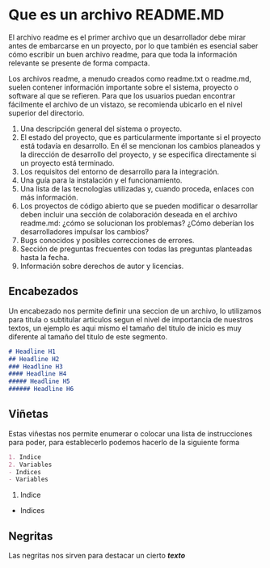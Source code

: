 # Que es un archivo README.MD
El archivo readme es el primer archivo que un desarrollador debe mirar antes de embarcarse en un proyecto, por lo que también es esencial saber cómo escribir un buen archivo readme, para que toda la información relevante se presente de forma compacta.

Los archivos readme, a menudo creados como readme.txt o readme.md, suelen contener información importante sobre el sistema, proyecto o software al que se refieren. Para que los usuarios puedan encontrar fácilmente el archivo de un vistazo, se recomienda ubicarlo en el nivel superior del directorio.

1. Una descripción general del sistema o proyecto.
2. El estado del proyecto, que es particularmente importante si el proyecto está todavía en desarrollo. En él se mencionan los cambios planeados y la dirección de desarrollo del proyecto, y se especifica directamente si un proyecto está terminado.
3. Los requisitos del entorno de desarrollo para la integración.
4. Una guía para la instalación y el funcionamiento.
5. Una lista de las tecnologías utilizadas y, cuando proceda, enlaces con más información.
6. Los proyectos de código abierto que se pueden modificar o desarrollar deben incluir una sección de colaboración deseada en el archivo readme.md: ¿cómo se solucionan los problemas? ¿Cómo deberían los desarrolladores impulsar los cambios?
7. Bugs conocidos y posibles correcciones de errores.
8. Sección de preguntas frecuentes con todas las preguntas planteadas hasta la fecha.
9. Información sobre derechos de autor y licencias.
## Encabezados
Un encabezado nos permite definir una seccion de un archivo, lo utilizamos para titula o subtitular articulos segun el nivel de importancia de nuestros textos, un ejemplo es aqui mismo el tamaño del titulo de inicio es muy diferente al tamaño del titulo de este segmento.
```md
# Headline H1
## Headline H2
### Headline H3
#### Headline H4 
##### Headline H5
###### Headline H6
```
## Viñetas
Estas viñestas nos permite enumerar o colocar una lista de instrucciones para poder, para establecerlo podemos hacerlo de la siguiente forma 
```md
1. Indice
2. Variables
- Indices
- Variables
```
1. Indice
- Indices
## Negritas
Las negritas nos sirven para destacar un cierto ***texto***

